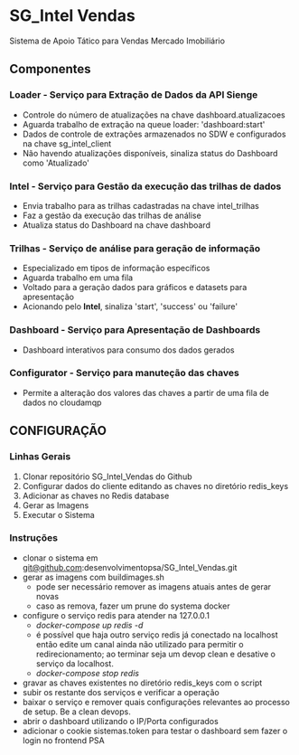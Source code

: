 # SG_Intel Vendas

Sistema de Apoio Tático para Vendas Mercado Imobiliário

## Componentes

### Loader - Serviço para Extração de Dados da API Sienge

- Controle do número de atualizações na chave dashboard.atualizacoes
- Aguarda trabalho de extração na queue loader: 'dashboard:start'
- Dados de controle de extrações armazenados no SDW e configurados na chave sg_intel_client
- Não havendo atualizações disponíveis, sinaliza status do Dashboard como 'Atualizado'

### Intel - Serviço para Gestão da execução das trilhas de dados

- Envia trabalho para as trilhas cadastradas na chave intel_trilhas
- Faz a gestão da execução  das trilhas de análise
- Atualiza status do Dashboard na chave dashboard

### Trilhas - Serviço de análise para geração de informação

* Especializado em tipos de informação específicos
* Aguarda trabalho em uma fila
* Voltado para a geração dados para gráficos e datasets para apresentação
* Acionando pelo **Intel**, sinaliza 'start', 'success' ou 'failure'

### Dashboard - Serviço para Apresentação de Dashboards

- Dashboard interativos para consumo dos dados gerados

### Configurator - Serviço para manuteção das chaves

* Permite a alteração dos valores das chaves a partir de uma fila de dados no cloudamqp

## CONFIGURAÇÃO

### Linhas Gerais

1. Clonar repositório SG_Intel_Vendas do Github
2. Configurar dados do cliente editando as chaves no diretório redis_keys
3. Adicionar as chaves no Redis database
4. Gerar as Imagens
5. Executar o Sistema

### Instruções

* clonar o sistema em git@github.com:desenvolvimentopsa/SG_Intel_Vendas.git
* gerar as imagens com buildimages.sh
  * pode ser necessário remover as imagens atuais antes de gerar novas
  * caso as remova, fazer um prune do systema docker
* configure o serviço redis para atender na 127.0.0.1
  * *docker-compose up redis -d*
  * é possível que haja outro serviço redis já conectado na localhost então edite um canal ainda não utilizado para permitir o redirecionamento; ao terminar seja um devop clean e desative o serviço da localhost.
  * *docker-compose stop redis*
* gravar as chaves existentes no diretório redis_keys com o script
* subir os restante dos serviços e verificar a operação
* baixar o serviço e remover quais configurações relevantes ao processo de setup. Be a clean devops.
* abrir o dashboard utilizando o IP/Porta  configurados
* adicionar o cookie sistemas.token para testar o dashboard sem fazer o login no frontend PSA
